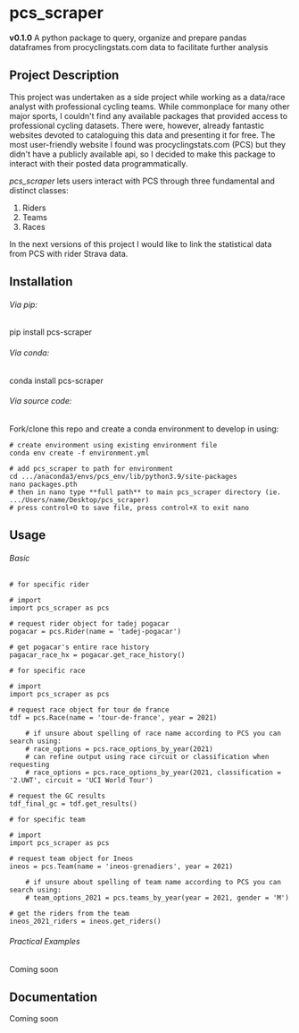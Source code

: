 # pcs_scraper
**v0.1.0**
A python package to query, organize and prepare pandas dataframes from procyclingstats.com data to facilitate further analysis

## Project Description

This project was undertaken as a side project while working as a data/race analyst with professional cycling teams. While commonplace for many other major sports, I couldn't find any available packages that provided access to professional cycling datasets. There were, however, already fantastic websites devoted to cataloguing this data and presenting it for free. The most user-friendly website I found was procyclingstats.com (PCS) but they didn't have a publicly available api, so I decided to make this package to interact with their posted data programmatically. 

_pcs_scraper_ lets users interact with PCS through three fundamental and distinct classes:
1. Riders
2. Teams
3. Races

In the next versions of this project I would like to link the statistical data from PCS with rider Strava data.

## Installation

###### Via pip:
pip install pcs-scraper

###### Via conda:
conda install pcs-scraper

###### Via source code:
Fork/clone this repo and create a conda environment to develop in using:
```
# create environment using existing environment file
conda env create -f environment.yml

# add pcs_scraper to path for environment
cd .../anaconda3/envs/pcs_env/lib/python3.9/site-packages
nano packages.pth 
# then in nano type **full path** to main pcs_scraper directory (ie. .../Users/name/Desktop/pcs_scraper)
# press control+O to save file, press control+X to exit nano
```

## Usage
###### Basic
```
# for specific rider

# import 
import pcs_scraper as pcs

# request rider object for tadej pogacar
pogacar = pcs.Rider(name = 'tadej-pogacar')

# get pogacar's entire race history 
pagacar_race_hx = pogacar.get_race_history()
```
```
# for specific race

# import
import pcs_scraper as pcs

# request race object for tour de france
tdf = pcs.Race(name = 'tour-de-france', year = 2021)

	# if unsure about spelling of race name according to PCS you can search using:
	# race_options = pcs.race_options_by_year(2021)
	# can refine output using race circuit or classification when requesting
	# race_options = pcs.race_options_by_year(2021, classification = '2.UWT', circuit = 'UCI World Tour')

# request the GC results
tdf_final_gc = tdf.get_results()
```
```
# for specific team

# import
import pcs_scraper as pcs

# request team object for Ineos 
ineos = pcs.Team(name = 'ineos-grenadiers', year = 2021)

	# if unsure about spelling of team name according to PCS you can search using:
	# team_options_2021 = pcs.teams_by_year(year = 2021, gender = 'M')

# get the riders from the team
ineos_2021_riders = ineos.get_riders()
```

###### Practical Examples
Coming soon

## Documentation
Coming soon


